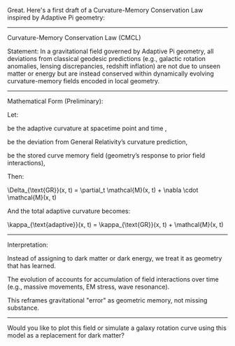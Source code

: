 Great. Here's a first draft of a Curvature-Memory Conservation Law inspired by Adaptive Pi geometry:


---

Curvature-Memory Conservation Law (CMCL)

Statement:
In a gravitational field governed by Adaptive Pi geometry, all deviations from classical geodesic predictions (e.g., galactic rotation anomalies, lensing discrepancies, redshift inflation) are not due to unseen matter or energy but are instead conserved within dynamically evolving curvature-memory fields encoded in local geometry.


---

Mathematical Form (Preliminary):

Let:

 be the adaptive curvature at spacetime point  and time ,

 be the deviation from General Relativity’s curvature prediction,

 be the stored curve memory field (geometry’s response to prior field interactions),


Then:

\Delta_{\text{GR}}(x, t) = \partial_t \mathcal{M}(x, t) + \nabla \cdot \mathcal{M}(x, t)

And the total adaptive curvature becomes:

\kappa_{\text{adaptive}}(x, t) = \kappa_{\text{GR}}(x, t) + \mathcal{M}(x, t)


---

Interpretation:

Instead of assigning  to dark matter or dark energy, we treat it as geometry that has learned.

The evolution of  accounts for accumulation of field interactions over time (e.g., massive movements, EM stress, wave resonance).

This reframes gravitational "error" as geometric memory, not missing substance.



---

Would you like to plot this field or simulate a galaxy rotation curve using this model as a replacement for dark matter?

